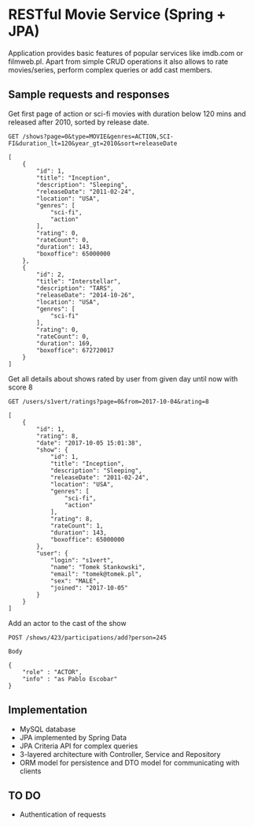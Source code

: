 # RESTful Movie Service (Spring + JPA)
Application provides basic features of popular services like imdb.com or filmweb.pl. Apart from simple CRUD operations 
it also allows to rate movies/series, perform complex queries or add cast members.

## Sample requests and responses
Get first page of action or sci-fi movies with duration below 120 mins and released after 2010, sorted by release date.

    GET /shows?page=0&type=MOVIE&genres=ACTION,SCI-FI&duration_lt=120&year_gt=2010&sort=releaseDate
    
    [
        {
            "id": 1,
            "title": "Inception",
            "description": "Sleeping",
            "releaseDate": "2011-02-24",
            "location": "USA",
            "genres": [
                "sci-fi",
                "action"
            ],
            "rating": 0,
            "rateCount": 0,
            "duration": 143,
            "boxoffice": 65000000
        },
        {
            "id": 2,
            "title": "Interstellar",
            "description": "TARS",
            "releaseDate": "2014-10-26",
            "location": "USA",
            "genres": [
                "sci-fi"
            ],
            "rating": 0,
            "rateCount": 0,
            "duration": 169,
            "boxoffice": 672720017
        }
    ]


Get all details about shows rated by user from given day until now with score 8

    GET /users/s1vert/ratings?page=0&from=2017-10-04&rating=8
    
    [
        {
            "id": 1,
            "rating": 8,
            "date": "2017-10-05 15:01:38",
            "show": {
                "id": 1,
                "title": "Inception",
                "description": "Sleeping",
                "releaseDate": "2011-02-24",
                "location": "USA",
                "genres": [
                    "sci-fi",
                    "action"
                ],
                "rating": 8,
                "rateCount": 1,
                "duration": 143,
                "boxoffice": 65000000
            },
            "user": {
                "login": "s1vert",
                "name": "Tomek Stankowski",
                "email": "tomek@tomek.pl",
                "sex": "MALE",
                "joined": "2017-10-05"
            }
        }
    ]
    
Add an actor to the cast of the show

    POST /shows/423/participations/add?person=245
    
    Body
    
    {
        "role" : "ACTOR",
        "info" : "as Pablo Escobar"
    }
    
    
## Implementation
- MySQL database
- JPA implemented by Spring Data
- JPA Criteria API for complex queries
- 3-layered architecture with Controller, Service and Repository
- ORM model for persistence and DTO model for communicating with clients

## TO DO
- Authentication of requests

